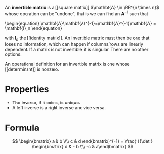 An **invertible matrix** is a [[square matrix]] $\mathbf{A} \in \RR^{n \times n}$ whose operation can be "undone", that is we can find an $\mathbf{A}^{-1}$ such that

\begin{equation}
\mathbf{A}\mathbf{A}^{-1}=\mathbf{A}^{-1}\mathbf{A} = \mathbf{I}_n
\end{equation}

with $\mathbf{I}_n$ the [[identity matrix]]. An invertible matrix must then be one that loses no information, which can happen if columns/rows are linearly dependent. If a matrix is not invertible, it is singular. There are no other options.

An operational definition for an invertible matrix is one whose [[determinant]] is nonzero.

# Properties

* The inverse, if it exists, is unique.
* A left inverse is a right inverse and vice versa.

# Formula

$$
\begin{bmatrix}
a & b \\\\ c & d
\end{bmatrix}^{-1} = \frac{1}{\det } \begin{bmatrix} d & - b \\\\ -c & a\end{bmatrix}
$$